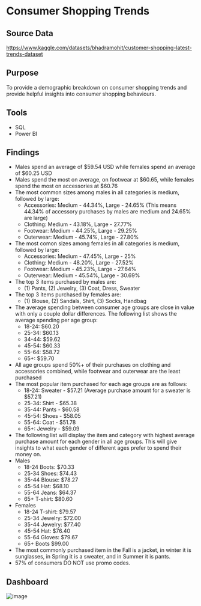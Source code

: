 # Consumer Shopping Trends
## Source Data
https://www.kaggle.com/datasets/bhadramohit/customer-shopping-latest-trends-dataset

## Purpose
To provide a demographic breakdown on consumer shopping trends and provide helpful insights into consumer shopping behaviours.

## Tools
- SQL
- Power BI

## Findings
- Males spend an average of $59.54 USD while females spend an average of $60.25 USD
- Males spend the most on average, on footwear at $60.65, while females spend the most on accessories at $60.76
- The most common sizes among males in all categories is medium, followed by large:
  - Accessories: Medium - 44.34%, Large - 24.65% (This means 44.34% of accessory purchases by males are medium and 24.65% are large)
  - Clothing: Medium - 43.18%, Large - 27.77%
  - Footwear: Medium - 44.25%, Large - 29.25%
  - Outerwear: Medium - 45.74%, Large - 27.80%
- The most comon sizes among females in all categories is medium, followed by large:
  - Accessories: Medium - 47.45%, Large - 25%
  - Clothing: Medium - 48.20%, Large - 27.52%
  - Footwear: Medium - 45.23%, Large - 27.64%
  - Outerwear: Medium - 45.54%, Large - 30.69%
- The top 3 items purchased by males are:
  - (1) Pants, (2) Jewelry, (3) Coat, Dress, Sweater
- The top 3 items purchased by females are:
  - (1) Blouse, (2) Sandals, Shirt, (3) Socks, Handbag
- The average spending between consumer age groups are close in value with only a couple dollar differences. The following list shows the average spending per age group:
  - 18-24: $60.20 
  - 25-34: $60.13 
  - 34-44: $59.62 
  - 45-54: $60.33 
  - 55-64: $58.72 
  - 65+: $59.70 
- All age groups spend 50%+ of their purchases on clothing and accessories combined, while footwear and outerwear are the least purchased
- The most popular item purchased for each age groups are as follows:
  - 18-24: Sweater - $57.21 (Average purchase amount for a sweater is $57.21)
  - 25-34: Shirt - $65.38
  - 35-44: Pants - $60.58
  - 45-54: Shoes - $58.05
  - 55-64: Coat - $51.78
  - 65+: Jewelry - $59.09
- The following list will display the item and category with highest average purchase amount for each gender in all age groups. This will give insights to what each gender of different ages prefer to spend their money on.
- Males
  - 18-24 Boots: $70.33
  - 25-34 Shoes: $74.43 
  - 35-44 Blouse: $78.27
  - 45-54 Hat: $68.10
  - 55-64 Jeans: $64.37
  - 65+ T-shirt: $80.60
- Females
  - 18-24 T-shirt: $79.57
  - 25-34 Jewelry: $72.00
  - 35-44 Jewelry: $77.40
  - 45-54 Hat: $76.40
  - 55-64 Gloves: $79.67
  - 65+ Boots $99.00
- The most commonly purchased item in the Fall is a jacket, in winter it is sunglasses, in Spring it is a sweater, and in Summer it is pants.
- 57% of consumers DO NOT use promo codes.

## Dashboard
![image](https://github.com/user-attachments/assets/281409f7-5ab5-4b67-9d16-be34b7811a65)


 

